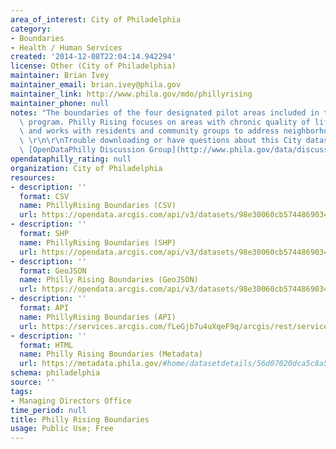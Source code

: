 ```yaml
---
area_of_interest: City of Philadelphia
category:
- Boundaries
- Health / Human Services
created: '2014-12-08T22:04:14.942294'
license: Other (City of Philadelphia)
maintainer: Brian Ivey
maintainer_email: brian.ivey@phila.gov
maintainer_link: http://www.phila.gov/mdo/phillyrising
maintainer_phone: null
notes: "The boundaries of the four designated pilot areas included in the Philly Rising\
  \ program. Philly Rising focuses on areas with chronic quality of life concerns\
  \ and works with residents and community groups to address neighborhood issues.\
  \ \r\n\r\nTrouble downloading or have questions about this City dataset? Visit the\
  \ [OpenDataPhilly Discussion Group](http://www.phila.gov/data/discuss/)"
opendataphilly_rating: null
organization: City of Philadelphia
resources:
- description: ''
  format: CSV
  name: PhillyRising Boundaries (CSV)
  url: https://opendata.arcgis.com/api/v3/datasets/98e30060cb57448690347a67838e98c3_0/downloads/data?format=csv&spatialRefId=4326
- description: ''
  format: SHP
  name: PhillyRising Boundaries (SHP)
  url: https://opendata.arcgis.com/api/v3/datasets/98e30060cb57448690347a67838e98c3_0/downloads/data?format=shp&spatialRefId=4326
- description: ''
  format: GeoJSON
  name: Philly Rising Boundaries (GeoJSON)
  url: https://opendata.arcgis.com/api/v3/datasets/98e30060cb57448690347a67838e98c3_0/downloads/data?format=geojson&spatialRefId=4326
- description: ''
  format: API
  name: PhillyRising Boundaries (API)
  url: https://services.arcgis.com/fLeGjb7u4uXqeF9q/arcgis/rest/services/PhillyRising_Boundaries/FeatureServer/0/query?outFields=*&where=1%3D1
- description: ''
  format: HTML
  name: Philly Rising Boundaries (Metadata)
  url: https://metadata.phila.gov/#home/datasetdetails/56d07020dca5c8a55b04aafc/representationdetails/56d07020dca5c8a55b04aafe/
schema: philadelphia
source: ''
tags:
- Managing Directors Office
time_period: null
title: Philly Rising Boundaries
usage: Public Use; Free
---
```

